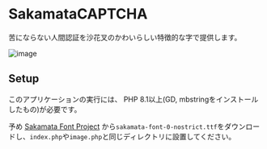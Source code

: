 # SakamataCAPTCHA
苦にならない人間認証を沙花叉のかわいらしい特徴的な字で提供します。

![image](https://user-images.githubusercontent.com/26180919/204713533-9ed5e65f-849a-42ad-9794-d8e03c5f85f4.png)

## Setup

このアプリケーションの実行には、
PHP 8.1以上(GD, mbstringをインストールしたもの)が必要です。

予め
[Sakamata Font Project](https://github.com/sakamata-ch/SakamataFontProject)
から`sakamata-font-0-nostrict.ttf`をダウンロードし、`index.php`や`image.php`と同じディレクトリに設置してください。
